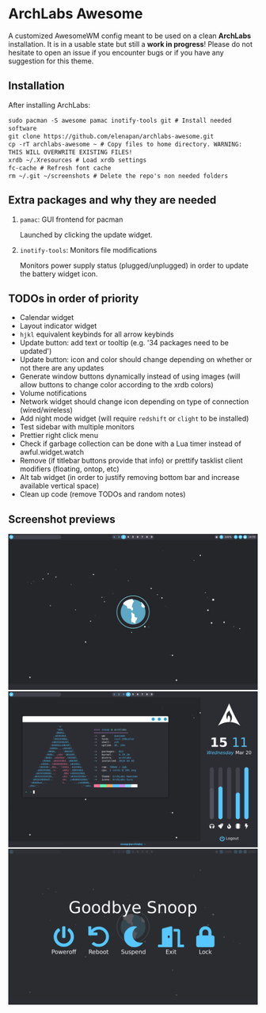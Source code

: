 # ArchLabs Awesome
A customized AwesomeWM config meant to be used on a clean **ArchLabs** installation.
It is in a usable state but still a **work in progress**!
Please do not hesitate to open an issue if you encounter bugs or if you have any suggestion for this theme.

## Installation
After installing ArchLabs:
```shell
sudo pacman -S awesome pamac inotify-tools git # Install needed software
git clone https://github.com/elenapan/archlabs-awesome.git
cp -rT archlabs-awesome ~ # Copy files to home directory. WARNING: THIS WILL OVERWRITE EXISTING FILES!
xrdb ~/.Xresources # Load xrdb settings
fc-cache # Refresh font cache
rm ~/.git ~/screenshots # Delete the repo's non needed folders
```

## Extra packages and why they are needed
1. `pamac`: GUI frontend for pacman

   Launched by clicking the update widget.
2. `inotify-tools`: Monitors file modifications

   Monitors power supply status (plugged/unplugged) in order to update the battery widget icon.

## TODOs in order of priority
- Calendar widget
- Layout indicator widget
- `hjkl` equivalent keybinds for all arrow keybinds
- Update button: add text or tooltip (e.g. '34 packages need to be updated')
- Update button: icon and color should change depending on whether or not there are any updates
- Generate window buttons dynamically instead of using images (will allow buttons to change color according to the xrdb colors)
- Volume notifications
- Network widget should change icon depending on type of connection (wired/wireless)
- Add night mode widget (will require `redshift` or `clight` to be installed)
- Test sidebar with multiple monitors
- Prettier right click menu
- Check if garbage collection can be done with a Lua timer instead of awful.widget.watch
- Remove (if titlebar buttons provide that info) or prettify tasklist client modifiers (floating, ontop, etc)
- Alt tab widget (in order to justify removing bottom bar and increase available vertical space)
- Clean up code (remove TODOs and random notes)

## Screenshot previews
![Screenshot](./screenshots/ss2.png?raw=true)
![Screenshot](./screenshots/ss3.png?raw=true)
![Screenshot](./screenshots/ss1.png?raw=true)
